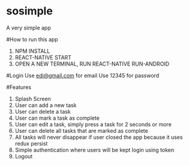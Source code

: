 # sosimple
A very simple app

#How to run this app
1. NPM INSTALL 
2. REACT-NATIVE START
3. OPEN A NEW TERMINAL, RUN REACT-NATIVE RUN-ANDROID

#Login 
Use edi@gmail.com for email 
Use 12345 for password 

#Features
1. Splash Screen
2. User can add a new task
3. User can delete a task
4. User can mark a task as complete 
5. User can edit a task, simply press a task for 2 seconds or more 
6. User can delete all tasks that are marked as complete 
7. All tasks will never disappear if user closed the app because it uses redux persist 
8. Simple authentication where users will be kept login using token 
9. Logout 
